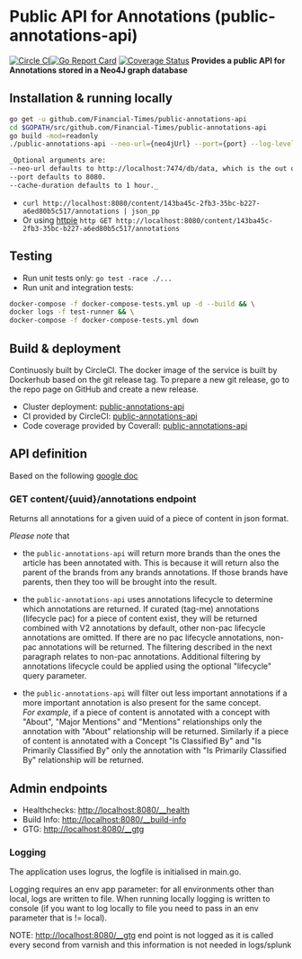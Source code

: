 # Public API for Annotations (public-annotations-api)

[![Circle CI](https://circleci.com/gh/Financial-Times/public-annotations-api.svg?style=shield)](https://circleci.com/gh/Financial-Times/public-annotations-api)[![Go Report Card](https://goreportcard.com/badge/github.com/Financial-Times/public-annotations-api)](https://goreportcard.com/report/github.com/Financial-Times/public-annotations-api) [![Coverage Status](https://coveralls.io/repos/github/Financial-Times/public-annotations-api/badge.svg)](https://coveralls.io/github/Financial-Times/public-annotations-api)
__Provides a public API for Annotations stored in a Neo4J graph database__

## Installation & running locally

```sh
go get -u github.com/Financial-Times/public-annotations-api
cd $GOPATH/src/github.com/Financial-Times/public-annotations-api
go build -mod=readonly
./public-annotations-api --neo-url={neo4jUrl} --port={port} --log-level={DEBUG|INFO|WARN|ERROR}--cache-duration{e.g. 22h10m3s}
```

```sh
_Optional arguments are:
--neo-url defaults to http://localhost:7474/db/data, which is the out of box url for a local neo4j instance.
--port defaults to 8080.
--cache-duration defaults to 1 hour._
```

* `curl http://localhost:8080/content/143ba45c-2fb3-35bc-b227-a6ed80b5c517/annotations | json_pp`
* Or using [httpie](https://github.com/jkbrzt/httpie) `http GET http://localhost:8080/content/143ba45c-2fb3-35bc-b227-a6ed80b5c517/annotations`

## Testing

* Run unit tests only: `go test -race ./...`
* Run unit and integration tests:

```sh
docker-compose -f docker-compose-tests.yml up -d --build && \
docker logs -f test-runner && \
docker-compose -f docker-compose-tests.yml down
```

## Build & deployment

Continuosly built by CircleCI. The docker image of the service is built by Dockerhub based on the git release tag.
To prepare a new git release, go to the repo page on GitHub and create a new release.

* Cluster deployment:  [public-annotations-api](https://upp-k8s-jenkins.in.ft.com/job/k8s-deployment/job/apps-deployment/job/public-annotations-api-auto-deploy/)
* CI provided by CircleCI: [public-annotations-api](https://circleci.com/gh/Financial-Times/public-annotations-api)
* Code coverage provided by Coverall: [public-annotations-api](https://coveralls.io/github/Financial-Times/public-annotations-api)

## API definition

Based on the following [google doc](https://docs.google.com/a/ft.com/document/d/1kQH3tk1GhXnupHKdDhkDE5UyJIHm2ssWXW3zjs3g2h8/edit?usp=sharing)

### GET content/{uuid}/annotations endpoint

Returns all annotations for a given uuid of a piece of content in json format.

*Please note* that

* the `public-annotations-api` will return more brands than the ones the article has been annotated with.
This is because it will return also the parent of the brands from any brands annotations.
If those brands have parents, then they too will be brought into the result.

* the `public-annotations-api` uses annotations lifecycle to determine which annotations are returned. If curated (tag-me) annotations (lifecycle pac) for a piece of content exist, they will be returned combined with V2 annotations by default, other non-pac lifecycle annotations are omitted.
If there are no pac lifecycle annotations, non-pac annotations will be returned. The filtering described in the next paragraph relates to non-pac annotations. Additional filtering by annotations lifecycle could be applied using the optional "lifecycle" query parameter.

* the `public-annotations-api` will filter out less important annotations if a more important annotation is also present for the same concept.  
_For example_, if a piece of content is annotated with a concept with "About", "Major Mentions" and "Mentions" relationships
only the annotation with "About" relationship will be returned.
Similarly if a piece of content is annotated with a Concept "Is Classified By" and "Is Primarily Classified By"
only the annotation with "Is Primarily Classified By" relationship will be returned.

## Admin endpoints

* Healthchecks: [http://localhost:8080/__health](http://localhost:8080/__health)  
* Build Info: [http://localhost:8080/__build-info](http://localhost:8080/__build-info)  
* GTG: [http://localhost:8080/__gtg](http://localhost:8080/__gtg)

### Logging

The application uses logrus, the logfile is initialised in main.go.

Logging requires an env app parameter: for all environments other than local, logs are written to file. When running locally logging
is written to console (if you want to log locally to file you need to pass in an env parameter that is != local).

NOTE: <http://localhost:8080/__gtg> end point is not logged as it is called every second from varnish and this information is not needed in logs/splunk
